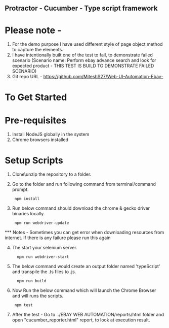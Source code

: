 ## Protractor - Cucumber - Type script framework

# Please note -
1. For the demo purpose I have used different style of page object method to capture the elements.
2. I have intentionally built one of the test to fail, to demonstrate failed scenario (Scenario name: Perform ebay advance search and look for expected product - THIS TEST IS BUILD TO DEMONSTRATE FAILED SCENARIO)
3. Git repo URL - https://github.com/MiteshS27/Web-UI-Automation-Ebay-

# To Get Started

# Pre-requisites
1. Install NodeJS globally in the system
2. Chrome browsers installed

# Setup Scripts
1. Clone\unzip the repository to a folder.

2. Go to the folder and run following command from terminal/command prompt.

        npm install 

3. Run below command should download the chrome & gecko driver binaries locally.

        npm run webdriver-update

*** Notes - Sometimes you can get error when downloading resources from internet. If there is any failure please run this again

4. The start your selenium server.  
    
         npm run webdriver-start

5. The below command would create an output folder named 'typeScript' and transpile the .ts files to .js.

         npm run build

6. Now Run the below command which will launch the Chrome Browser and will runs the scripts.   

        npm test

7. After the test - Go to  ../EBAY WEB AUTOMATION/reports/html folder and open "cucumber_reporter.html" report, to look at execution result.
